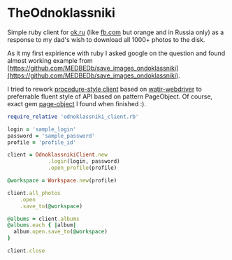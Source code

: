 # TheOdnoklassniki
Simple ruby client for [ok.ru](http://ok.ru "ok.ru") (like [fb.com](http://fb.com "fb.com") but orange and in Russia only) as a response to my dad's wish to download all 1000+ photos to the disk.

As it my first expirience with ruby I asked google on the question and found almost working example from [https://github.com/MEDBEDb/save_images_ondoklassniki](https://github.com/MEDBEDb/save_images_ondoklassniki). 

I tried to rework [procedure-style client](https://github.com/MEDBEDb/saveimagesondoklassniki) based on [watir-webdriver](https://github.com/watir/watir-webdriver "watir-webdriver") to preferrable fluent style of API based on pattern PageObject. Of course, exact gem [page-object](https://github.com/cheezy/page-object "page-object") I found when finished :).

```ruby    
require_relative 'odnoklassniki_client.rb'

login = 'sample_login'
password = 'sample_password'
profile = 'profile_id'

client = OdnoklassnikiClient.new
             .login(login, password)
             .open_profile(profile)

@workspace = Workspace.new(profile)

client.all_photos
    .open
    .save_to(@workspace)

@albums = client.albums
@albums.each { |album|
  album.open.save_to(@workspace)
}

client.close

```
